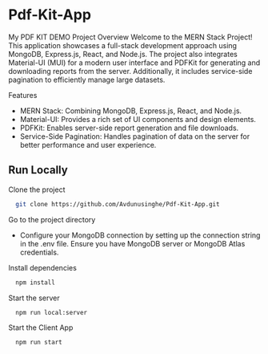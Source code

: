 # Pdf-Kit-App

My PDF KIT DEMO Project
Overview
Welcome to the MERN Stack Project! This application showcases a full-stack development approach using MongoDB, Express.js, React, and Node.js. The project also integrates Material-UI (MUI) for a modern user interface and PDFKit for generating and downloading reports from the server. Additionally, it includes service-side pagination to efficiently manage large datasets.

Features

- MERN Stack: Combining MongoDB, Express.js, React, and Node.js.
- Material-UI: Provides a rich set of UI components and design elements.
- PDFKit: Enables server-side report generation and file downloads.
- Service-Side Pagination: Handles pagination of data on the server for better performance and user experience.

## Run Locally

Clone the project

```bash
  git clone https://github.com/Avdunusinghe/Pdf-Kit-App.git
```

Go to the project directory

- Configure your MongoDB connection by setting up the connection string in the .env file. Ensure you have MongoDB server or MongoDB Atlas credentials.

Install dependencies

```bash
  npm install
```

Start the server

```bash
  npm run local:server
```

Start the Client App

```bash
  npm run start
```
